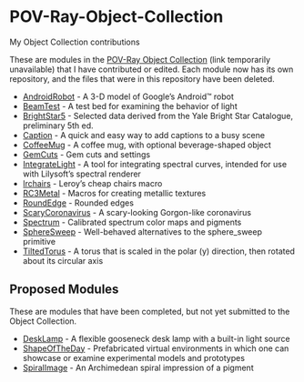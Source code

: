 # POV-Ray-Object-Collection
My Object Collection contributions

These are modules in the [POV-Ray Object Collection](http://lib.povray.org/) (link temporarily unavailable) that I have contributed or edited. Each module now has its own repository, and the files that were in this repository have been deleted.

- [AndroidRobot](https://github.com/CousinRicky/POV-AndroidRobot) - A 3-D model of Google’s Android™ robot
- [BeamTest](https://github.com/CousinRicky/POV-BeamTest) - A test bed for examining the behavior of light
- [BrightStar5](https://github.com/CousinRicky/POV-BrightStar5) - Selected data derived from the Yale Bright Star Catalogue, preliminary 5th ed.
- [Caption](https://github.com/CousinRicky/POV-Caption) - A quick and easy way to add captions to a busy scene
- [CoffeeMug](https://github.com/CousinRicky/POV-CoffeeMug) - A coffee mug, with optional beverage-shaped object
- [GemCuts](https://github.com/CousinRicky/POV-GemCuts) - Gem cuts and settings
- [IntegrateLight](https://github.com/CousinRicky/POV-IntegrateLight) - A tool for integrating spectral curves, intended for use with Lilysoft’s spectral renderer
- [lrchairs](https://github.com/CousinRicky/POV-lrchairs) - Leroy’s cheap chairs macro
- [RC3Metal](https://github.com/CousinRicky/POV-RC3Metal) - Macros for creating metallic textures
- [RoundEdge](https://github.com/CousinRicky/POV-RoundEdge) - Rounded edges
- [ScaryCoronavirus](https://github.com/CousinRicky/POV-ScaryCoronavirus) - A scary-looking Gorgon-like coronavirus
- [Spectrum](https://github.com/CousinRicky/POV-Spectrum) - Calibrated spectrum color maps and pigments
- [SphereSweep](https://github.com/CousinRicky/POV-SphereSweep) - Well-behaved alternatives to the sphere_sweep primitive
- [TiltedTorus](https://github.com/CousinRicky/POV-TiltedTorus) - A torus that is scaled in the polar (y) direction, then rotated about its circular axis

## Proposed Modules

These are modules that have been completed, but not yet submitted to the Object Collection.

- [DeskLamp](https://github.com/CousinRicky/POV-DeskLamp) - A flexible gooseneck desk lamp with a built-in light source
- [ShapeOfTheDay](https://github.com/CousinRicky/POV-ShapeOfTheDay) - Prefabricated virtual environments in which one can showcase or examine experimental models and prototypes
- [SpiralImage](https://github.com/CousinRicky/POV-SpiralImage) - An Archimedean spiral impression of a pigment

